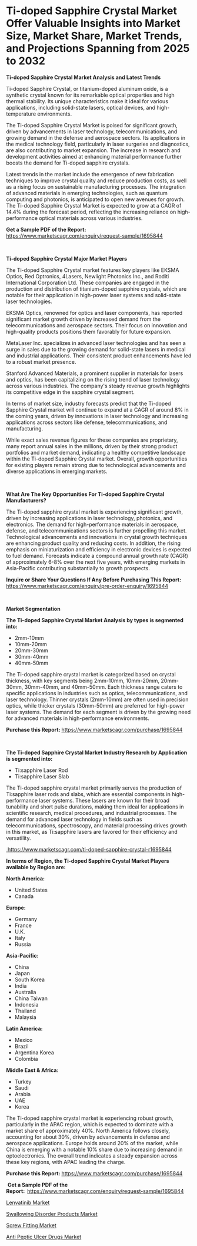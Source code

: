 <p><h1>Ti-doped Sapphire Crystal Market Offer Valuable Insights into Market Size, Market Share, Market Trends, and Projections Spanning from 2025 to 2032</h1></p><p><strong>Ti-doped Sapphire Crystal Market Analysis and Latest Trends</strong></p>
<p><p>Ti-doped Sapphire Crystal, or titanium-doped aluminum oxide, is a synthetic crystal known for its remarkable optical properties and high thermal stability. Its unique characteristics make it ideal for various applications, including solid-state lasers, optical devices, and high-temperature environments.</p><p>The Ti-doped Sapphire Crystal Market is poised for significant growth, driven by advancements in laser technology, telecommunications, and growing demand in the defense and aerospace sectors. Its applications in the medical technology field, particularly in laser surgeries and diagnostics, are also contributing to market expansion. The increase in research and development activities aimed at enhancing material performance further boosts the demand for Ti-doped sapphire crystals.</p><p>Latest trends in the market include the emergence of new fabrication techniques to improve crystal quality and reduce production costs, as well as a rising focus on sustainable manufacturing processes. The integration of advanced materials in emerging technologies, such as quantum computing and photonics, is anticipated to open new avenues for growth. The Ti-doped Sapphire Crystal Market is expected to grow at a CAGR of 14.4% during the forecast period, reflecting the increasing reliance on high-performance optical materials across various industries.</p></p>
<p><strong>Get a Sample PDF of the Report:&nbsp;</strong> <a href="https://www.marketscagr.com/enquiry/request-sample/1695844?utm_campaign=2187&utm_medium=2&utm_source=Github&utm_content=ia&utm_term=27032025&utm_id=ti-doped-sapphire-crystal">https://www.marketscagr.com/enquiry/request-sample/1695844</a></p>
<p>&nbsp;</p>
<p><strong>Ti-doped Sapphire Crystal Major Market Players</strong></p>
<p><p>The Ti-doped Sapphire Crystal market features key players like EKSMA Optics, Red Optronics, 4Lasers, Newlight Photonics Inc., and Roditi International Corporation Ltd. These companies are engaged in the production and distribution of titanium-doped sapphire crystals, which are notable for their application in high-power laser systems and solid-state laser technologies.</p><p>EKSMA Optics, renowned for optics and laser components, has reported significant market growth driven by increased demand from the telecommunications and aerospace sectors. Their focus on innovation and high-quality products positions them favorably for future expansion.</p><p>MetaLaser Inc. specializes in advanced laser technologies and has seen a surge in sales due to the growing demand for solid-state lasers in medical and industrial applications. Their consistent product enhancements have led to a robust market presence.</p><p>Stanford Advanced Materials, a prominent supplier in materials for lasers and optics, has been capitalizing on the rising trend of laser technology across various industries. The company's steady revenue growth highlights its competitive edge in the sapphire crystal segment.</p><p>In terms of market size, industry forecasts predict that the Ti-doped Sapphire Crystal market will continue to expand at a CAGR of around 8% in the coming years, driven by innovations in laser technology and increasing applications across sectors like defense, telecommunications, and manufacturing.</p><p>While exact sales revenue figures for these companies are proprietary, many report annual sales in the millions, driven by their strong product portfolios and market demand, indicating a healthy competitive landscape within the Ti-doped Sapphire Crystal market. Overall, growth opportunities for existing players remain strong due to technological advancements and diverse applications in emerging markets.</p></p>
<p>&nbsp;</p>
<p><strong>What Are The Key Opportunities For Ti-doped Sapphire Crystal Manufacturers?</strong></p>
<p><p>The Ti-doped sapphire crystal market is experiencing significant growth, driven by increasing applications in laser technology, photonics, and electronics. The demand for high-performance materials in aerospace, defense, and telecommunications sectors is further propelling this market. Technological advancements and innovations in crystal growth techniques are enhancing product quality and reducing costs. In addition, the rising emphasis on miniaturization and efficiency in electronic devices is expected to fuel demand. Forecasts indicate a compound annual growth rate (CAGR) of approximately 6-8% over the next five years, with emerging markets in Asia-Pacific contributing substantially to growth prospects.</p></p>
<p><strong>Inquire or Share Your Questions If Any Before Purchasing This Report:</strong> <a href="https://www.marketscagr.com/enquiry/pre-order-enquiry/1695844?utm_campaign=2187&utm_medium=2&utm_source=Github&utm_content=ia&utm_term=27032025&utm_id=ti-doped-sapphire-crystal">https://www.marketscagr.com/enquiry/pre-order-enquiry/1695844</a></p>
<p>&nbsp;</p>
<p><strong>Market Segmentation</strong></p>
<p><strong>The Ti-doped Sapphire Crystal Market Analysis by types is segmented into:</strong></p>
<p><ul><li>2mm-10mm</li><li>10mm-20mm</li><li>20mm-30mm</li><li>30mm-40mm</li><li>40mm-50mm</li></ul></p>
<p><p>The Ti-doped sapphire crystal market is categorized based on crystal thickness, with key segments being 2mm-10mm, 10mm-20mm, 20mm-30mm, 30mm-40mm, and 40mm-50mm. Each thickness range caters to specific applications in industries such as optics, telecommunications, and laser technology. Thinner crystals (2mm-10mm) are often used in precision optics, while thicker crystals (30mm-50mm) are preferred for high-power laser systems. The demand for each segment is driven by the growing need for advanced materials in high-performance environments.</p></p>
<p><strong>Purchase this Report:&nbsp;</strong><a href="https://www.marketscagr.com/purchase/1695844?utm_campaign=2187&utm_medium=2&utm_source=Github&utm_content=ia&utm_term=27032025&utm_id=ti-doped-sapphire-crystal">https://www.marketscagr.com/purchase/1695844</a></p>
<p>&nbsp;</p>
<p><strong>The Ti-doped Sapphire Crystal Market Industry Research by Application is segmented into:</strong></p>
<p><ul><li>Ti:sapphire Laser Rod</li><li>Ti:sapphire Laser Slab</li></ul></p>
<p><p>The Ti-doped sapphire crystal market primarily serves the production of Ti:sapphire laser rods and slabs, which are essential components in high-performance laser systems. These lasers are known for their broad tunability and short pulse durations, making them ideal for applications in scientific research, medical procedures, and industrial processes. The demand for advanced laser technology in fields such as telecommunications, spectroscopy, and material processing drives growth in this market, as Ti:sapphire lasers are favored for their efficiency and versatility.</p></p>
<p><a href="https://www.marketscagr.com/ti-doped-sapphire-crystal-r1695844?utm_campaign=2187&utm_medium=2&utm_source=Github&utm_content=ia&utm_term=27032025&utm_id=ti-doped-sapphire-crystal">&nbsp;https://www.marketscagr.com/ti-doped-sapphire-crystal-r1695844</a></p>
<p><strong>In terms of Region, the Ti-doped Sapphire Crystal Market Players available by Region are:</strong></p>
<p>
    <p> <strong> North America: </strong>
        <ul>
            <li>United States</li>
            <li>Canada</li>
        </ul>
        </p> 
    <p> <strong> Europe: </strong>
        <ul>
            <li>Germany</li>
            <li>France</li>
            <li>U.K.</li>
            <li>Italy</li>
            <li>Russia</li>
        </ul>
        </p> 
    <p> <strong> Asia-Pacific: </strong>
        <ul>
            <li>China</li>
            <li>Japan</li>
            <li>South Korea</li>
            <li>India</li>
            <li>Australia</li>
            <li>China Taiwan</li>
            <li>Indonesia</li>
            <li>Thailand</li>
            <li>Malaysia</li>
        </ul>
        </p> 
    <p> <strong> Latin America: </strong>
        <ul>
            <li>Mexico</li>
            <li>Brazil</li>
            <li>Argentina Korea</li>
            <li>Colombia</li>
        </ul>
        </p> 
    <p> <strong> Middle East & Africa: </strong>
        <ul>
            <li>Turkey</li>
            <li>Saudi</li>
            <li>Arabia</li>
            <li>UAE</li>
            <li>Korea</li>
        </ul>
    </p>
    </p>
<p><p>The Ti-doped sapphire crystal market is experiencing robust growth, particularly in the APAC region, which is expected to dominate with a market share of approximately 40%. North America follows closely, accounting for about 30%, driven by advancements in defense and aerospace applications. Europe holds around 20% of the market, while China is emerging with a notable 10% share due to increasing demand in optoelectronics. The overall trend indicates a steady expansion across these key regions, with APAC leading the charge.</p></p>
<p><strong>Purchase this Report: </strong><a href="https://www.marketscagr.com/purchase/1695844?utm_campaign=2187&utm_medium=2&utm_source=Github&utm_content=ia&utm_term=27032025&utm_id=ti-doped-sapphire-crystal">https://www.marketscagr.com/purchase/1695844</a></p>
<p>&nbsp;<strong>Get a Sample PDF of the Report:&nbsp;&nbsp;</strong><a href="https://www.marketscagr.com/enquiry/request-sample/1695844?utm_campaign=2187&utm_medium=2&utm_source=Github&utm_content=ia&utm_term=27032025&utm_id=ti-doped-sapphire-crystal">https://www.marketscagr.com/enquiry/request-sample/1695844</a></p>
<p><strong></strong></p>
<p><p><a href="https://github.com/iperitvik8/Market-Research-Report-List-1/blob/main/lenvatinib-market.md?utm_campaign=2187&utm_medium=2&utm_source=Github&utm_content=ia&utm_term=27032025&utm_id=ti-doped-sapphire-crystal">Lenvatinib Market</a></p><p><a href="https://github.com/frodanlert/Market-Research-Report-List-1/blob/main/swallowing-disorder-products-market.md?utm_campaign=2187&utm_medium=2&utm_source=Github&utm_content=ia&utm_term=27032025&utm_id=ti-doped-sapphire-crystal">Swallowing Disorder Products Market</a></p><p><a href="https://github.com/kadutjoelly83/Market-Research-Report-List-1/blob/main/screw-fitting-market.md?utm_campaign=2187&utm_medium=2&utm_source=Github&utm_content=ia&utm_term=27032025&utm_id=ti-doped-sapphire-crystal">Screw Fitting Market</a></p><p><a href="https://github.com/ilanarohalgh/Market-Research-Report-List-1/blob/main/anti-peptic-ulcer-drugs-market.md?utm_campaign=2187&utm_medium=2&utm_source=Github&utm_content=ia&utm_term=27032025&utm_id=ti-doped-sapphire-crystal">Anti Peptic Ulcer Drugs Market</a></p></p>